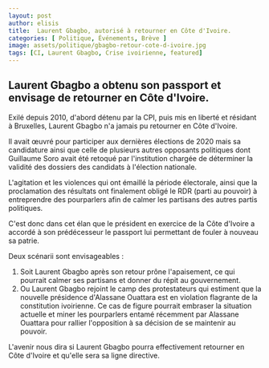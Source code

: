 ```yaml
---
layout: post
author: elisis
title:  Laurent Gbagbo, autorisé à retourner en Côte d'Ivoire.
categories: [ Politique, Événements, Brève ]
image: assets/politique/gbagbo-retour-cote-d-ivoire.jpg
tags: [CI, Laurent Gbagbo, Crise ivoirienne, featured]
---
```



## Laurent Gbagbo a obtenu son passport et envisage de retourner en Côte d'Ivoire.


Exilé depuis 2010, d'abord détenu par la CPI, puis mis en liberté et résidant à Bruxelles, Laurent Gbagbo n'a jamais pu retourner en Côte d'Ivoire.

Il avait œuvré pour participer aux dernières élections de 2020 mais sa candidature ainsi que celle de plusieurs autres opposants politiques dont Guillaume Soro avait été retoqué par l'institution chargée de déterminer la validité des dossiers des candidats à l'élection nationale.

L'agitation et les violences qui ont émaillé la période électorale, ainsi que la proclamation des résultats ont finalement obligé le RDR (parti au pouvoir) à entreprendre des pourparlers afin de calmer les partisans des autres partis politiques.

C'est donc dans cet élan que le président en exercice de la Côte d'Ivoire a accordé à son prédécesseur le passport lui permettant de fouler à nouveau sa patrie.

Deux scénarii sont envisageables : 
1. Soit Laurent Gbagbo après son retour prône l'apaisement, ce qui pourrait calmer ses partisans et donner du répit au gouvernement.
2. Ou Laurent Gbagbo rejoint le camp des protestateurs qui estiment que la nouvelle présidence d'Alassane Ouattara est en violation flagrante de la constitution ivoirienne. Ce cas de figure pourrait embraser la situation actuelle et miner les pourparlers entamé récemment par Alassane Ouattara pour rallier l'opposition à sa décision de se maintenir au pouvoir.

L'avenir nous dira si Laurent Gbagbo pourra effectivement retourner en Côte d'Ivoire et qu'elle sera sa ligne directive.